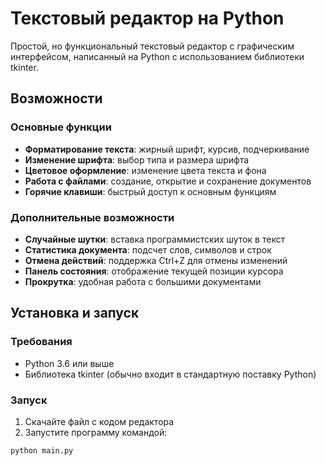 # Текстовый редактор на Python

Простой, но функциональный текстовый редактор с графическим интерфейсом, написанный на Python с использованием библиотеки tkinter.

## Возможности

### Основные функции
- **Форматирование текста**: жирный шрифт, курсив, подчеркивание
- **Изменение шрифта**: выбор типа и размера шрифта
- **Цветовое оформление**: изменение цвета текста и фона
- **Работа с файлами**: создание, открытие и сохранение документов
- **Горячие клавиши**: быстрый доступ к основным функциям

### Дополнительные возможности
- **Случайные шутки**: вставка программистских шуток в текст
- **Статистика документа**: подсчет слов, символов и строк
- **Отмена действий**: поддержка Ctrl+Z для отмены изменений
- **Панель состояния**: отображение текущей позиции курсора
- **Прокрутка**: удобная работа с большими документами

## Установка и запуск

### Требования
- Python 3.6 или выше
- Библиотека tkinter (обычно входит в стандартную поставку Python)

### Запуск
1. Скачайте файл с кодом редактора
2. Запустите программу командой:
```bash
python main.py